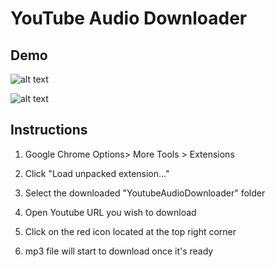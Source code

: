 # YouTube Audio Downloader

## Demo
![alt text](https://i.imgur.com/HL8WqPr.png)


![alt text](https://i.imgur.com/ONaEuNn.png)

## Instructions
1. Google Chrome Options> More Tools >  Extensions

2. Click "Load unpacked extension..."

3. Select the downloaded "YoutubeAudioDownloader" folder

4. Open Youtube URL you wish to download

5. Click on the red icon located at the top right corner

6. mp3 file will start to download once it's ready

